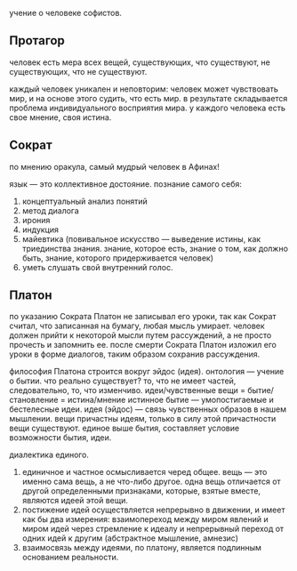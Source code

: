 учение о человеке софистов.

## Протагор
человек есть мера всех вещей, существующих, что существуют, не существующих, что не существуют.

каждый человек уникален и неповторим: человек может чувствовать мир, и на основе этого судить, что есть мир. в результате складывается проблема индивидуального восприятия мира. у каждого человека есть свое мнение, своя истина.

## Сократ
по мнению оракула, самый мудрый человек в Афинах!

язык — это коллективное достояние.
познание самого себя:
1. концептуальный анализ понятий
2. метод диалога
3. ирония
4. индукция
5. майевтика (повивальное искусство — выведение истины, как триединства знания. знание, которое есть, знание о том, как должно быть, знание, которого придерживается человек)
6. уметь слушать свой внутренний голос.

## Платон
по указанию Сократа Платон не записывал его уроки, так как Сократ считал, что записанная на бумагу, любая мысль умирает. человек должен прийти к некоторой мысли путем рассуждений, а не просто прочесть и запомнить ее. после смерти Сократа Платон изложил его уроки в форме диалогов, таким образом сохранив рассуждения.

философия Платона строится вокруг эйдос (идея). онтология — учение о бытии. что реально существует? то, что не имеет частей, следовательно, то, что изменчиво.
идеи/чувственные вещи = бытие/становление = истина/мнение
истинное бытие — умопостигаемые и бестелесные идеи. идея (эйдос) — связь чувственных образов в нашем мышлении.
вещи причастны идеям, только в силу этой причастности вещи существуют. единое выше бытия, составляет условие возможности бытия, идеи.

диалектика единого.
1. единичное и частное осмысливается черед общее. вещь — это именно сама вещь, а не что-либо другое. одна вещь отличается от другой определенными признаками, которые, взятые вместе, являются идеей этой вещи.
2. постижение идей осуществляется непрерывно в движении, и имеет как бы два измерения: взаимопереход между миром явлений и миром идей через стремление к идеалу и непрерывный переход от одних идей к другим (абстрактное мышление, амнезис)
3. взаимосвязь между идеями, по платону, является подлинным основанием реальности.
